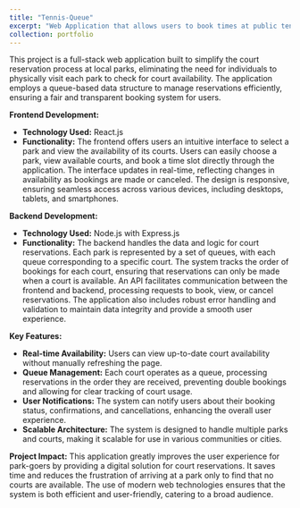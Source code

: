```yaml
---
title: "Tennis-Queue"
excerpt: "Web Application that allows users to book times at public tennis courts <br/><img src='/images/Tennis-Queues.png'>"
collection: portfolio
---
```


This project is a full-stack web application built to simplify the court reservation process at local parks, eliminating the need for individuals to physically visit each park to check for court availability. The application employs a queue-based data structure to manage reservations efficiently, ensuring a fair and transparent booking system for users.

**Frontend Development:**
- **Technology Used:** React.js
- **Functionality:** The frontend offers users an intuitive interface to select a park and view the availability of its courts. Users can easily choose a park, view available courts, and book a time slot directly through the application. The interface updates in real-time, reflecting changes in availability as bookings are made or canceled. The design is responsive, ensuring seamless access across various devices, including desktops, tablets, and smartphones.

**Backend Development:**
- **Technology Used:** Node.js with Express.js
- **Functionality:** The backend handles the data and logic for court reservations. Each park is represented by a set of queues, with each queue corresponding to a specific court. The system tracks the order of bookings for each court, ensuring that reservations can only be made when a court is available. An API facilitates communication between the frontend and backend, processing requests to book, view, or cancel reservations. The application also includes robust error handling and validation to maintain data integrity and provide a smooth user experience.

**Key Features:**
- **Real-time Availability:** Users can view up-to-date court availability without manually refreshing the page.
- **Queue Management:** Each court operates as a queue, processing reservations in the order they are received, preventing double bookings and allowing for clear tracking of court usage.
- **User Notifications:** The system can notify users about their booking status, confirmations, and cancellations, enhancing the overall user experience.
- **Scalable Architecture:** The system is designed to handle multiple parks and courts, making it scalable for use in various communities or cities.

**Project Impact:**
This application greatly improves the user experience for park-goers by providing a digital solution for court reservations. It saves time and reduces the frustration of arriving at a park only to find that no courts are available. The use of modern web technologies ensures that the system is both efficient and user-friendly, catering to a broad audience.

